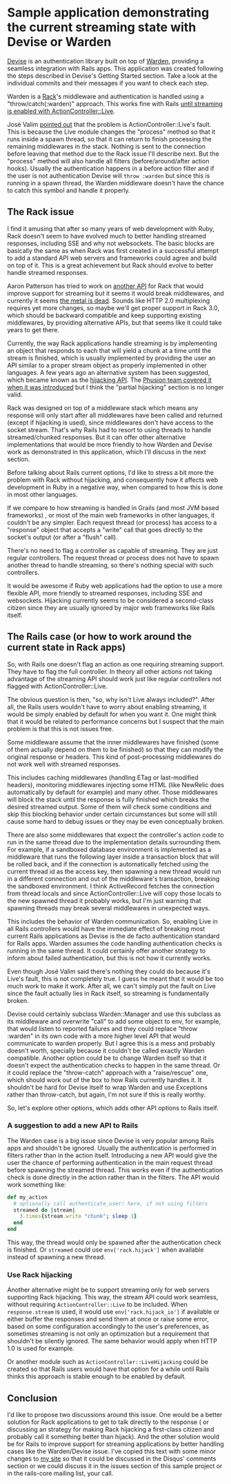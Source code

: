 # Sample application demonstrating the current streaming state with Devise or Warden

[Devise](https://github.com/plataformatec/devise) is an authentication library built
on top of [Warden](https://github.com/hassox/warden), providing a seamless integration
with Rails apps. This application was created following the steps described in Devise's
Getting Started section. Take a look at the individual commits and their messages if
you want to check each step.

Warden is a [Rack](http://rack.github.io/)'s middleware and authentication is handled
using a "throw/catch(:warden)" approach. This works fine with Rails
[until streaming is enabled with ActionController::Live](https://github.com/plataformatec/devise/issues/2332).

José Valim [pointed out](https://github.com/plataformatec/devise/issues/2332#issuecomment-14977804)
that the problem is ActionController::Live's fault. This is because the Live module
changes the "process" method so that it runs inside a spawn thread, so that it can
return to finish processing the remaining middlewares in the stack. Nothing is sent
to the connection before leaving that method due to the Rack issue I'll describe
next. But the "process" method will also handle all filters (before/around/after
action hooks). Usually the authentication happens in a before action filter and if
the user is not authentication Devise will `throw :warden` but since this is
running in a spawn thread, the Warden middleware doesn't have the chance to catch
this symbol and handle it properly.

## The Rack issue

I find it amusing that after so many years of web development with Ruby, Rack
doesn't seem to have evolved much to better handling streamed responses, including
SSE and why not websockets. The basic blocks are basically the same as when Rack
was first created in a successful attempt to add a standard API web servers and
frameworks could agree and build on top of it. This is a great achievement but
Rack should evolve to better handle streamed responses.

Aaron Patterson has tried to work on [another API](https://github.com/tenderlove/the_metal)
for Rack that would improve support for streaming but it seems it would break middlewares,
and currently it seems [the metal is dead](http://rebuild.fm/122/). Sounds like
HTTP 2.0 multiplexing requires yet more changes, so maybe we'll get proper support
in Rack 3.0, which should be backward compatible and keep supporting existing middlewares,
by providing alternative APIs, but that seems like it could take years to get there.

Currently, the way Rack applications handle streaming is by implementing an object
that responds to each that will yield a chunk at a time until the stream is finished,
which is usually implemented by providing the user an API similar to a proper stream
object as properly implemented in other languages. A few years ago an alternative
system has been suggested, which became known as the
[hijacking API](http://www.rubydoc.info/github/rack/rack/file/SPEC#Hijacking). The
[Phusion team covered it when it was introduced](http://old.blog.phusion.nl/2013/01/23/the-new-rack-socket-hijacking-api/)
but I think the "partial hijacking" section is no longer valid.

Rack was designed on top of a middleware stack which means any response will only
start after all middlewares have been called and returned (except if hijacking is used),
since middlewares don't have access to the socket stream. That's why Rails had to resort
to using threads to handle streamed/chunked responses. But it can offer other alternative
implementations that would be more friendly to how Warden and Devise work as
demonstrated in this application, which I'll discuss in the next section.

Before talking about Rails current options, I'd like to stress a bit more the
problem with Rack without hijacking, and consequently how it affects web development
in Ruby in a negative way, when compared to how this is done in most other languages.

If we compare to how streaming is handled in Grails (and most JVM based frameworks)
, or most of the main web frameworks in other languages, it couldn't be any simpler.
Each request thread (or process) has access to a "response" object that accepts
a "write" call that goes directly to the socket's output (or after a "flush" call).

There's no need to flag a controller as capable of streaming. They are just regular
controllers. The request thread or process does not have to spawn another thread
to handle streaming, so there's nothing special with such controllers.

It would be awesome if Ruby web applications had the option to use a more flexible
API, more friendly to streamed responses, including SSE and websockets. Hijacking
currently seems to be considered a second-class citizen since they are usually
ignored by major web frameworks like Rails itself.

## The Rails case (or how to work around the current state in Rack apps)

So, with Rails one doesn't flag an action as one requiring streaming support. They
have to flag the full controller. In theory all other actions not taking advantage
of the streaming API should work just like regular controllers not flagged with
ActionController::Live.

The obvious question is then, "so, why isn't Live always included?". After all,
the Rails users wouldn't have to worry about enabling streaming, it would be simply
enabled by default for when you want it. One might think that it would be related
to performance concerns but I suspect that the main problem is that this is not
issues free.

Some middleware assume that the inner middlewares have finished
(some of them actually depend on them to be finished) so that they can modify the
original response or headers. This kind of post-processing middlewares do not work
well with streamed responses.

This includes caching middlewares (handling ETag or
last-modified headers), monitoring middlewares injecting some HTML (like NewRelic
does automatically by default for example) and many other. Those middlewares will
block the stack until the response is fully finished which breaks the desired
streamed output. Some of them will check some conditions and skip this blocking
behavior under certain circumstances but some will still cause some hard to debug
issues or they may be even conceptually broken.

There are also some middlewares that expect the controller's action code to run
in the same thread due to the implementation details surrounding them. For example,
if a sandboxed database environment is implemented as a middleware that runs the
following layer inside a transaction block that will be rolled back, and if the
connection is automatically fetched using the current thread id as the access key,
then spawning a new thread would run in a different connection and out of the
middleware's transaction, breaking the sandboxed environment. I think ActiveRecord
fetches the connection from thread locals and since ActionController::Live will
copy those locals to the new spawned thread it probably works, but I'm just
warning that spawning threads may break several middlewares in unexpected ways.

This includes the behavior of Warden communication. So, enabling Live in all
Rails controllers would have the immediate effect of breaking most current
Rails applications as Devise is the de facto authentication standard for Rails
apps. Warden assumes the code handling authentication checks is running in the
same thread. It could certainly offer another strategy to inform about failed
authentication, but this is not how it currently works.

Even though José Valim said there's nothing they could do because it's Live's
fault, this is not completely true. I guess he meant that it would be too much
work to make it work. After all, we can't simply put the fault on Live since
the fault actually lies in Rack itself, so streaming is fundamentally broken.

Devise could certainly subclass Warden::Manager and use this subclass as its
middleware and overwrite "call" to add some object to env, for example, that
would listen to reported failures and they could replace "throw :warden" in
its own code with a more higher level API that would communicate to warden
properly. But I agree this is a mess and probably doesn't worth, specially
because it couldn't be called exactly Warden compatible. Another option could
be to change Warden itself so that it doesn't expect the authentication checks
to happen in the same thread. Or it could replace the "throw-catch" approach
with a "raise/rescue" one, which should work out of the box to how Rails
currently handles it. It shouldn't be hard for Devise itself to wrap Warden
and use Exceptions rather than throw-catch, but again, I'm not sure if this
is really worthy.

So, let's explore other options, which adds other API options to Rails itself.

### A suggestion to add a new API to Rails

The Warden case is a big issue since Devise is very popular among Rails apps
and shouldn't be ignored. Usually the authentication is performed in filters
rather than in the action itself. Introducing a new API would give the user
the chance of performing authentication in the main request thread before
spawning the streamed thread. This works even if the authentication check is
done directly in the action rather than in the filters. The API would work
something like:

```ruby
def my_action
  # optionally call authenticate_user! here, if not using filters
  streamed do |stream|
    3.times{stream.write "chunk"; sleep 1}
  end
end
```

This way, the thread would only be spawned after the authentication check is
finished. Or `streamed` could use `env['rack.hijack']` when available instead
of spawning a new thread.

### Use Rack hijacking

Another alternative might be to support streaming only for web servers supporting
Rack hijacking. This way, the stream API could work seamless, without requiring
`ActionController::Live` to be included. When `response.stream` is used, it would
use `env['rack.hijack_io']` if available or either buffer the responses and send
them at once or raise some error, based on some configuration accordingly to the
user's preferences, as sometimes streaming is not only an optimization but a
requirement that shouldn't be silently ignored. The same behavior would apply when
HTTP 1.0 is used for example.

Or another module such as `ActionController::LiveHijacking` could be created so
that Rails users would have that option for a while until Rails thinks this
approach is stable enough to be enabled by default.

## Conclusion

I'd like to propose two discussions around this issue. One would be a better
solution for Rack applications to get to talk directly to the response (
or discussing an strategy for making Rack hijacking a first-class citizen
and probably call it something better than hijack). And
the other solution would be for Rails to improve support for streaming
applications by better handling cases like the Warden/Devise issue. I've
copied this text with some minor changes to [my site](http://rosenfeld.herokuapp.com/en/articles/ruby-rails/2016-07-02-the-sad-state-of-streaming-in-ruby-web-applications)
so that it could be discussed in the Disqus' comments section or we could discuss it in the
issues section of this sample project or in the rails-core mailing list,
your call.

